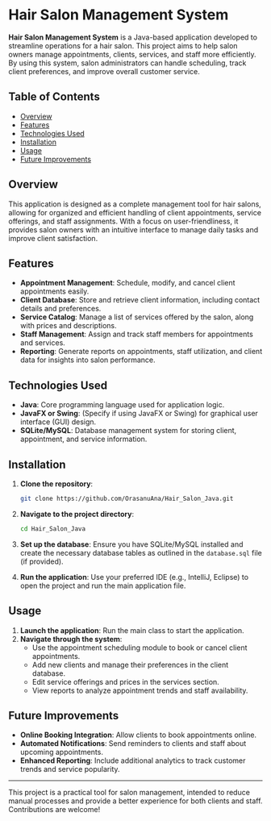 # Hair Salon Management System

**Hair Salon Management System** is a Java-based application developed to streamline operations for a hair salon. This project aims to help salon owners manage appointments, clients, services, and staff more efficiently. By using this system, salon administrators can handle scheduling, track client preferences, and improve overall customer service.

## Table of Contents

- [Overview](#overview)
- [Features](#features)
- [Technologies Used](#technologies-used)
- [Installation](#installation)
- [Usage](#usage)
- [Future Improvements](#future-improvements)

## Overview

This application is designed as a complete management tool for hair salons, allowing for organized and efficient handling of client appointments, service offerings, and staff assignments. With a focus on user-friendliness, it provides salon owners with an intuitive interface to manage daily tasks and improve client satisfaction.

## Features

- **Appointment Management**: Schedule, modify, and cancel client appointments easily.
- **Client Database**: Store and retrieve client information, including contact details and preferences.
- **Service Catalog**: Manage a list of services offered by the salon, along with prices and descriptions.
- **Staff Management**: Assign and track staff members for appointments and services.
- **Reporting**: Generate reports on appointments, staff utilization, and client data for insights into salon performance.

## Technologies Used

- **Java**: Core programming language used for application logic.
- **JavaFX or Swing**: (Specify if using JavaFX or Swing) for graphical user interface (GUI) design.
- **SQLite/MySQL**: Database management system for storing client, appointment, and service information.

## Installation

1. **Clone the repository**:
   ```bash
   git clone https://github.com/OrasanuAna/Hair_Salon_Java.git
   ```
2. **Navigate to the project directory**:
   ```bash
   cd Hair_Salon_Java
   ```
3. **Set up the database**: Ensure you have SQLite/MySQL installed and create the necessary database tables as outlined in the `database.sql` file (if provided).

4. **Run the application**: Use your preferred IDE (e.g., IntelliJ, Eclipse) to open the project and run the main application file.

## Usage

1. **Launch the application**: Run the main class to start the application.
2. **Navigate through the system**:
   - Use the appointment scheduling module to book or cancel client appointments.
   - Add new clients and manage their preferences in the client database.
   - Edit service offerings and prices in the services section.
   - View reports to analyze appointment trends and staff availability.

## Future Improvements

- **Online Booking Integration**: Allow clients to book appointments online.
- **Automated Notifications**: Send reminders to clients and staff about upcoming appointments.
- **Enhanced Reporting**: Include additional analytics to track customer trends and service popularity.

---

This project is a practical tool for salon management, intended to reduce manual processes and provide a better experience for both clients and staff. Contributions are welcome!
